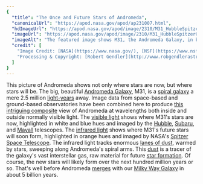 ```yaml
---
{
  "title": "The Once and Future Stars of Andromeda",
  "canonicalUrl": "https://apod.nasa.gov/apod/ap231007.html",
  "hdImageUrl": "https://apod.nasa.gov/apod/image/2310/M31_HubbleSpitzerGendler_2000.jpg",
  "imageUrl": "https://apod.nasa.gov/apod/image/2310/M31_HubbleSpitzerGendler_960.jpg",
  "imageAlt": "The featured image shows M31, the Andromeda Galaxy, in both infrared light, colored orange, and visible light, colored white and blue. Please see the explanation for more detailed information.",
  "credit": [
    "Image Credit: [NASA](https://www.nasa.gov/), [NSF](https://www.nsf.gov/), [NOAJ](https://www.nao.ac.jp/en/), [Hubble](https://www.nasa.gov/mission_pages/hubble/main/index.html), [Subaru](https://subarutelescope.org/en/), [Mayall](https://noirlab.edu/public/programs/kitt-peak-national-observatory/nicholas-mayall-4m-telescope/), [DSS](https://irsa.ipac.caltech.edu/data/DSS/), [Spitzer](https://www.spitzer.caltech.edu/)",
    "Processing & Copyright: [Robert Gendler](http://www.robgendlerastropics.com/Biography2.html) & [Russell Croman](https://www.rc-astro.com/about.html)"
  ]
}
---
```


This picture of Andromeda shows not only where stars are now, but where stars will be. The big, beautiful [Andromeda Galaxy](https://en.wikipedia.org/wiki/Andromeda_Galaxy), M31, is a [spiral galaxy](https://en.wikipedia.org/wiki/Spiral_galaxy) a mere 2.5 million [light-years](https://spaceplace.nasa.gov/light-year/en/) away. Image data from space-based and ground-based observatories have been combined here to produce [this intriguing composite](http://www.robgendlerastropics.com/M31-Spitzer-New-Mouseover-M.html) view of Andromeda at wavelengths both inside and outside normally visible light. The [visible light](https://science.nasa.gov/ems/09_visiblelight) shows where M31's stars are now, highlighted in white and blue hues and imaged by the [Hubble](https://www.nasa.gov/mission_pages/hubble/about), [Subaru](https://subarutelescope.org/en/about/), and [Mayall](https://en.wikipedia.org/wiki/Nicholas_U._Mayall_Telescope) telescopes. The [infrared light](https://science.nasa.gov/ems/07_infraredwaves) shows where M31's future stars will soon form, highlighted in orange hues and imaged by NASA's [Spitzer Space Telescope](https://www.spitzer.caltech.edu/mission/mission-overview). The infrared light tracks enormous [lanes of dust](https://apod.nasa.gov/apod/ap211117.html), warmed by stars, sweeping along Andromeda's spiral arms. This [dust](https://apod.nasa.gov/apod/ap030706.html) is a tracer of the galaxy's vast interstellar gas, raw material for future [star formation](https://science.nasa.gov/astrophysics/focus-areas/how-do-stars-form-and-evolve). Of course, the new stars will likely form over the next hundred million years or so. That's well before Andromeda [merges](https://apod.nasa.gov/apod/ap120604.html) with our [Milky Way Galaxy](https://solarsystem.nasa.gov/resources/285/the-milky-way-galaxy/) in about 5 billion years.
